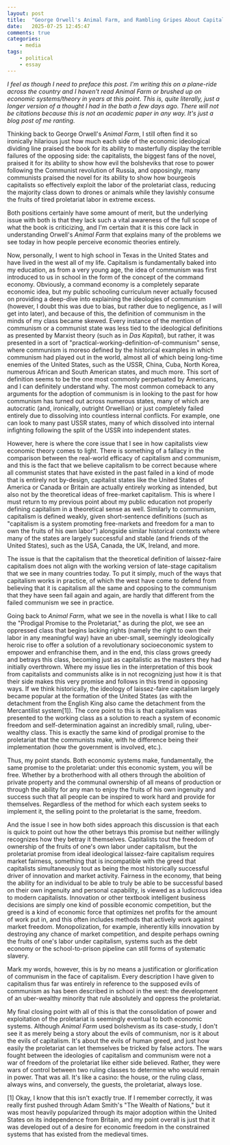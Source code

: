 ```yaml
---
layout: post
title:  "George Orwell's Animal Farm, and Rambling Gripes About Capitalism v. Communism"
date:   2025-07-25 12:45:47
comments: true
categories:
    - media
tags:
    - political
    - essay
---
```


*I feel as though I need to preface this post. I'm writing this on a plane-ride across the country and I haven't read Animal Farm or brushed up on economic systems/theory in years at this point. This is, quite literally, just a longer version of a thought I had in the bath a few days ago. There will not be citations because this is not an academic paper in any way. It's just a blog post of me ranting.*

Thinking back to George Orwell's *Animal Farm*, I still often find it so ironically hilarious just how much each side of the economic ideological dividing line praised the book for its ability to masterfully display the terrible failures of the opposing side: the capitalists, the biggest fans of the novel, praised it for its ability to show how evil the bolsheviks that rose to power following the Communist revolution of Russia, and opposingly, many communists praised the novel for its ability to show how bourgeois capitalists so effectively exploit the labor of the proletariat class, reducing the majority class down to drones or animals while they lavishly consume the fruits of tired proletariat labor in extreme excess.

Both positions certainly have some amount of merit, but the underlying issue with both is that they lack such a vital awareness of the full scope of what the book is criticizing, and I'm certain that it is this core lack in understanding Orwell's *Animal Farm* that explains many of the problems we see today in how people perceive economic theories entirely.

Now, personally, I went to high school in Texas in the United States and have lived in the west all of my life. Capitalism is fundamentally baked into my education, as from a very young age, the idea of communism was first introduced to us in school in the form of the concept of the command economy. Obviously, a command economy is a completely separate economic idea, but my public schooling curriculum never actually focused on providing a deep-dive into explaining the ideologies of communism (however, I doubt this was due to bias, but rather due to negligence, as I will get into later), and because of this, the definition of communism in the minds of my class became skewed. Every instance of the mention of communism or a communist state was less tied to the ideological definitions as presented by Marxist theory (such as in *Das Kapital*), but rather, it was presented in a sort of "practical-working-definition-of-communism" sense, where communism is moreso defined by the historical examples in which communism had played out in the world, almost all of which being long-time enemies of the United States, such as the USSR, China, Cuba, North Korea, numerous African and South American states, and much more. This sort of definition seems to be the one most commonly perpetuated by Americans, and I can definitely understand why. The most common comeback to any arguments for the adoption of communism is in looking to the past for how communism has turned out across numerous states, many of which are autocratic (and, ironically, outright Orwellian) or just completely failed entirely due to dissolving into countless internal conflicts. For example, one can look to many past USSR states, many of which dissolved into internal infighting following the split of the USSR into independent states.

However, here is where the core issue that I see in how capitalists view economic theory comes to light. There is something of a fallacy in the comparison between the real-world efficacy of capitalism and communism, and this is the fact that we believe capitalism to be correct because where all communist states that have existed in the past failed in a kind of mode that is entirely not by-design, capitalist states like the United States of America or Canada or Britain are actually entirely working as intended, but also not by the theoretical ideas of free-market capitalism. This is where I must return to my previous point about my public education not properly defining capitalism in a theoretical sense as well. Similarly to communism, capitalism is defined weakly, given short-sentence definitions (such as "capitalism is a system promoting free-markets and freedom for a man to own the fruits of his own labor") alongside similar historical contexts where many of the states are largely successful and stable (and friends of the United States), such as the USA, Canada, the UK, Ireland, and more.

The issue is that the capitalism that the theoretical definition of laissez-faire capitalism does not align with the working version of late-stage capitalism that we see in many countries today. To put it simply, much of the ways that capitalism works in practice, of which the west have come to defend from believing that it is capitalism all the same and opposing to the communism that they have seen fail again and again, are hardly that different from the failed communism we see in practice.

Going back to *Animal Farm*, what we see in the novella is what I like to call the "Prodigal Promise to the Proletariat," as during the plot, we see an oppressed class that begins lacking rights (namely the right to own their labor in any meaningful way) have an uber-small, seemingly ideologically heroic rise to offer a solution of a revolutionary socioeconomic system to empower and enfranchise them, and in the end, this class grows greedy and betrays this class, becoming just as capitalistic as the masters they had initially overthrown. Where my issue lies in the interpretation of this book from capitalists and communists alike is in not recognizing just how it is that their side makes this very promise and follows in this trend in opposing ways. If we think historically, the ideology of laissez-faire capitalism largely became popular at the formation of the United States (as with the detachment from the English King also came the detachment from the Mercantilist system[1]). The core point to this is that capitalism was presented to the working class as a solution to reach a system of economic freedom and self-determination against an incredibly small, ruling, uber-wealthy class. This is exactly the same kind of prodigal promise to the proletariat that the communists make, with he difference being their implementation (how the government is involved, etc.).

Thus, my point stands. Both economic systems make, fundamentally, the same promise to the proletariat: under this economic system, you will be free. Whether by a brotherhood with all others through the abolition of private property and the communal ownership of all means of production or through the ability for any man to enjoy the fruits of his own ingenuity and success such that all people can be inspired to work hard and provide for themselves. Regardless of the method for which each system seeks to implement it, the selling point to the proletariat is the same, freedom.

And the issue I see in how both sides approach this discussion is that each is quick to point out how the other betrays this promise but neither willingly recognizes how they betray it themselves. Capitalists tout the freedom of ownership of the fruits of one's own labor under capitalism, but the proletariat promise from ideal ideological laissez-faire capitalism requires market fairness, something that is incompatible with the greed that capitalists simultaneously tout as being the most historically successful driver of innovation and market activity. Fairness in the economy, that being the ability for an individual to be able to truly be able to be successful based on their own ingenuity and personal capability, is viewed as a ludicrous idea to modern capitalists. Innovation or other textbook intelligent business decisions are simply one kind of possible economic competition, but the greed is a kind of economic force that optimizes net profits for the amount of work put in, and this often includes methods that actively work against market freedom. Monopolization, for example, inherently kills innovation by destroying any chance of market competition, and despite perhaps owning the fruits of one's labor under capitalism, systems such as the debt economy or the school-to-prison pipeline can still forms of systematic slavery.

Mark my words, however, this is by no means a justification or glorification of communism in the face of capitalism. Every description I have given to capitalism thus far was entirely in reference to the supposed evils of communism as has been described in school in the west: the development of an uber-wealthy minority that rule absolutely and oppress the proletariat.

My final closing point with all of this is that the consolidation of power and exploitation of the proletariat is seemingly eventual to both economic systems. Although *Animal Farm* used bolshevism as its case-study, I don't see it as merely being a story about the evils of communism, nor is it about the evils of capitalism. It's about the evils of human greed, and just how easily the proletariat can let themselves be tricked by false actors. The wars fought between the ideologies of capitalism and communism were not a war of freedom of the proletariat like either side believed. Rather, they were wars of control between two ruling classes to determine who would remain in power. That was all. It's like a casino: the house, or the ruling class, always wins, and conversely, the guests, the proletariat, always lose. 

[1] Okay, I know that this isn't exactly true. If I remember correctly, it was really first pushed through Adam Smith's "The Wealth of Nations," but it was most heavily popularized through its major adoption within the United States on its independence from Britain, and my point overall is just that it was developed out of a desire for economic freedom in the constrained systems that has existed from the medieval times.
